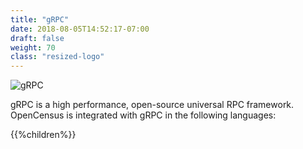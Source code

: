```yaml
---
title: "gRPC"
date: 2018-08-05T14:52:17-07:00
draft: false
weight: 70
class: "resized-logo"
---
```


![gRPC](/images/grpc.png)

gRPC is a high performance, open-source universal RPC framework.
OpenCensus is integrated with gRPC in the following languages:

{{%children%}}
